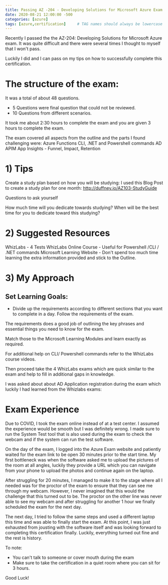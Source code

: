 ```yaml
---
title: Passing AZ -204 - Developing Solutions for Microsoft Azure Exam
date: 2020-08-21 12:00:00 -500
categories: [azure]
tags: [azure,certification]     # TAG names should always be lowercase
---
```


Recently I passed the the  AZ-204: Developing Solutions for Microsoft Azure exam. It was quite difficult and there were several times I thought to myself that I won't pass. 

Luckily I did and I can pass on my tips on how to successfully complete this certification.

# The structure of the exam: 

It was a total of about 48 questions.
- 5 Questions were final question that could not be reviewed.
- 10 Questions from  different scenarios.

It took me about 2:30 hours to complete the exam and you are given 3 hours to complete the exam.

The exam covered all aspects from the outline and the parts I found challenging were: 
Azure Functions
CLI, .NET and Powershell commands
AD 
APIM
App Insights - Funnel, Impact, Retention
# 1) Tips

Create a study plan based on how you will be studying:
I used this Blog Post to create a study plan for one month: http://duffney.io/AZ103-StudyGuide

Questions to ask yourself

How much time will you dedicate towards studying?
When will be the best time for you to dedicate toward this studying?
# 2) Suggested Resources

WhizLabs - 4 Tests
WhizLabs Online Course - Useful for Powershell /CLI / .NET commands
Microsoft Learning Website - Don't spend too much time learning the extra information provided and stick to the Outline.
# 3) My Approach

## Set Learning Goals: 

- Divide up the requirements according to different sections that you want to complete in a day. Follow the requirements of the exam. 

The requirements does a good job of outlining the key phrases and essential things you need to know for the exam.

Match those to the Microsoft Learning Modules and learn exactly as required. 

For additional help on CLI/ Powershell commands refer to the WhizLabs course videos.

Then proceed take the 4 WhizLabs exams which are quick similar to the exam and help to fill in additional gaps in knowledge.

I was asked about about AD Application registration during the exam which luckily I had learned from the Whizlabs exams: 


# Exam Experience

Due to COVID, I took the exam online instead of at a test center. I assumed the experience would be smooth but I was definitely wrong. I made sure to run the System Test tool that is also used during the exam to check the webcam and if the system can run the test software.

On the day of the exam, I logged into the Azure Exam website and patiently waited for the exam link to be open 30 minutes prior to the start time. My first bottleneck was when the software asked me to upload the pictures of the room at all angles, luckily they provide a URL which you can navigate from your phone to upload the photos and continue again on the laptop. 

After struggling for 20 minutes, I managed to make it to the stage where all I needed was for the proctor of the exam to ensure that they can see me through my webcam. However, I never imagined that this would the challenge that this turned out to be. The proctor on the other line was never able to see my webcam and after struggling for another 1 hour we finally scheduled the exam for the next day.

The next day, I tried to follow the same steps and used a different laptop this time and was able to finally start the exam. At this point, I was just exhausted from jousting with the software itself and was looking forward to completing this certification finally.
Luckily, everything turned out fine and the rest is history.

To note: 

- You can't talk to someone or cover mouth during the exam
- Make sure to take the certification in a quiet room where you can sit for 3 hours.

Good Luck!